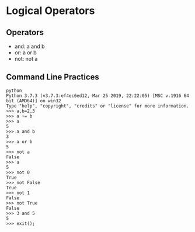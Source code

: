 # Logical Operators

## Operators

- and: a and b
- or: a or b
- not: not a

## Command Line Practices

```shell
python
Python 3.7.3 (v3.7.3:ef4ec6ed12, Mar 25 2019, 22:22:05) [MSC v.1916 64 bit (AMD64)] on win32
Type "help", "copyright", "credits" or "license" for more information.
>>> a,b=2,3
>>> a += b
>>> a
5
>>> a and b
3
>>> a or b
5
>>> not a
False
>>> a
5
>>> not 0
True
>>> not False
True
>>> not 1
False
>>> not True
False
>>> 3 and 5
5
>>> exit();
```
